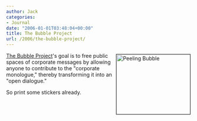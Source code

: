 ```yaml
---
author: Jack
categories:
- Journal
date: "2006-01-01T03:48:04+00:00"
title: The Bubble Project
url: /2006/the-bubble-project/
---
```


<img src="/files/filesPeeling_Bubble.jpg" height="162" width="200" border="1" align="right" hspace="4" vspace="4" alt="Peeling Bubble" /> 

[The Bubble Project](<http://www.thebubbleproject.com/>)'s goal is to free public spaces of corporate messages by allowing anyone to contribute to the "corporate monologue," thereby transforming it into an "open dialogue." 

So print some stickers already. </p>